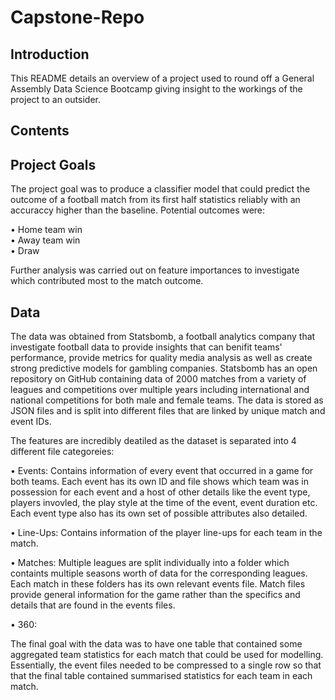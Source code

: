 # Capstone-Repo

## Introduction
This README details an overview of a project used to round off a General Assembly Data Science Bootcamp giving insight to the workings of the project to an outsider.

## Contents

## Project Goals
The project goal was to produce a classifier model that could predict the outcome of a football match from its first half statistics reliably with an accuraccy higher than the baseline. Potential outcomes were:  
  
  • Home team win  
  • Away team win  
  • Draw  
 
 Further analysis was carried out on feature importances to investigate which contributed most to the match outcome.
 
 ## Data
 The data was obtained from Statsbomb, a football analytics company that investigate football data to provide insights that can benifit teams' performance, provide metrics for  quality media analysis as well as create strong predictive models for gambling companies. Statsbomb has an open repository on GitHub containing data of 2000 matches from a variety of leagues and competitions over multiple years including international and national competitions for both male and female teams. The data is stored as JSON files and is split into different files that are linked by unique match and event IDs.  
  
The features are incredibly deatiled as the dataset is separated into 4 different file categoreies:
  
  • Events: Contains information of every event that occurred in a game for both teams. Each event has its own ID and file shows which team was in possession for each event and a host of other details like the event type, players invovled, the play style at the time of the event, event duration etc. Each event type also has its own set of possible attributes also detailed.   
    
  • Line-Ups: Contains information of the player line-ups for each team in the match.  
    
  • Matches: Multiple leagues are split individually into a folder which containts multiple seasons worth of data for the corresponding leagues. Each match in these folders has its own relevant events file. Match files provide general information for the game rather than the specifics and details that are found in the events files.  
    
• 360:  
  
The final goal with the data was to have one table that contained some aggregated team statistics for each match that could be used for modelling. Essentially, the event files needed to be compressed to a single row so that that the final table contained summarised statistics for each team in each match.
